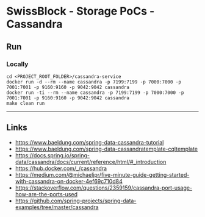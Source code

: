 
# SwissBlock - Storage PoCs - Cassandra

## Run

### Locally
```
cd <PROJECT_ROOT_FOLDER>/cassandra-service
docker run -d --rm --name cassandra -p 7199:7199 -p 7000:7000 -p 7001:7001 -p 9160:9160 -p 9042:9042 cassandra
docker run -ti --rm --name cassandra -p 7199:7199 -p 7000:7000 -p 7001:7001 -p 9160:9160 -p 9042:9042 cassandra
make clean run
```

---

## Links

* https://www.baeldung.com/spring-data-cassandra-tutorial
* https://www.baeldung.com/spring-data-cassandratemplate-cqltemplate
* https://docs.spring.io/spring-data/cassandra/docs/current/reference/html/#_introduction
* https://hub.docker.com/_/cassandra
* https://medium.com/@michaeljpr/five-minute-guide-getting-started-with-cassandra-on-docker-4ef69c710d84
* https://stackoverflow.com/questions/2359159/cassandra-port-usage-how-are-the-ports-used
* https://github.com/spring-projects/spring-data-examples/tree/master/cassandra
